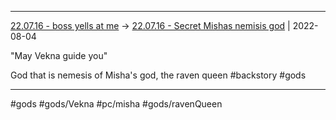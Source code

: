 ***



[22.07.16 - boss yells at me](1%20-%20Sessions/22.07.16%20-%20boss%20yells%20at%20me.md) -> [22.07.16 - Secret Mishas nemisis god](22.07.16%20-%20Secret%20Mishas%20nemisis%20god.md) | 2022-08-04



"May Vekna guide you"

God that is nemesis of Misha's god, the raven queen #backstory #gods



***



#gods #gods/Vekna #pc/misha #gods/ravenQueen